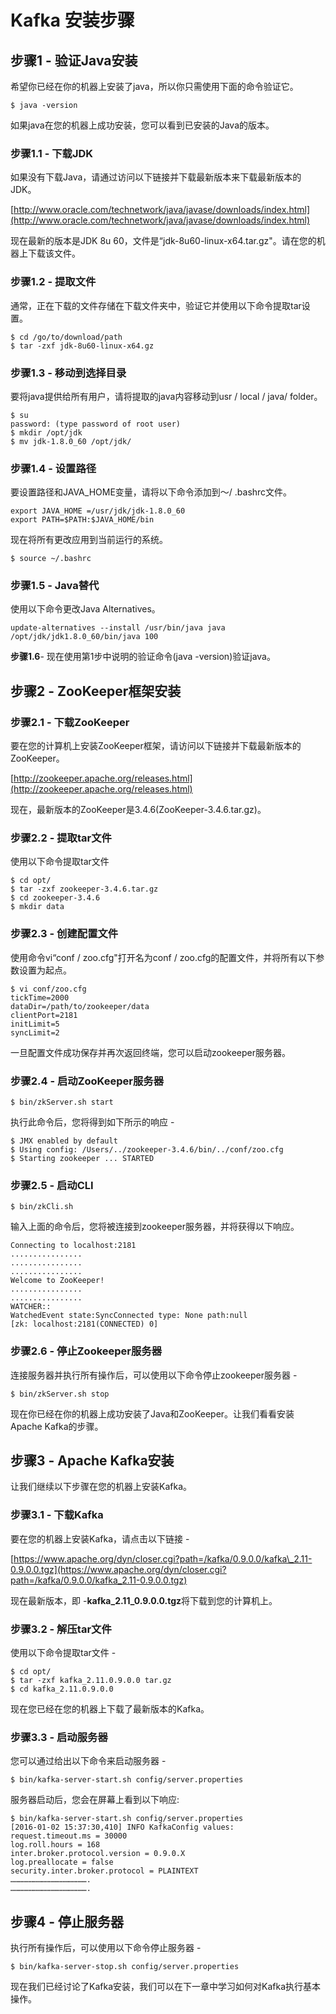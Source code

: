 # Kafka 安装步骤

## 步骤1 - 验证Java安装

希望你已经在你的机器上安装了java，所以你只需使用下面的命令验证它。

```
$ java -version

```

如果java在您的机器上成功安装，您可以看到已安装的Java的版本。

### 步骤1.1 - 下载JDK

如果没有下载Java，请通过访问以下链接并下载最新版本来下载最新版本的JDK。

[http://www.oracle.com/technetwork/java/javase/downloads/index.html](http://www.oracle.com/technetwork/java/javase/downloads/index.html)

现在最新的版本是JDK 8u 60，文件是“jdk-8u60-linux-x64.tar.gz"。请在您的机器上下载该文件。

### 步骤1.2 - 提取文件

通常，正在下载的文件存储在下载文件夹中，验证它并使用以下命令提取tar设置。

```
$ cd /go/to/download/path
$ tar -zxf jdk-8u60-linux-x64.gz

```

### 步骤1.3 - 移动到选择目录

要将java提供给所有用户，请将提取的java内容移动到usr / local / java/ folder。

```
$ su
password: (type password of root user)
$ mkdir /opt/jdk
$ mv jdk-1.8.0_60 /opt/jdk/

```

### 步骤1.4 - 设置路径

要设置路径和JAVA\_HOME变量，请将以下命令添加到〜/ .bashrc文件。

```
export JAVA_HOME =/usr/jdk/jdk-1.8.0_60
export PATH=$PATH:$JAVA_HOME/bin

```

现在将所有更改应用到当前运行的系统。

```
$ source ~/.bashrc

```

### 步骤1.5 - Java替代

使用以下命令更改Java Alternatives。

```
update-alternatives --install /usr/bin/java java /opt/jdk/jdk1.8.0_60/bin/java 100

```

**步骤1.6**- 现在使用第1步中说明的验证命令\(java -version\)验证java。

## 步骤2 - ZooKeeper框架安装

### 步骤2.1 - 下载ZooKeeper

要在您的计算机上安装ZooKeeper框架，请访问以下链接并下载最新版本的ZooKeeper。

[http://zookeeper.apache.org/releases.html](http://zookeeper.apache.org/releases.html)

现在，最新版本的ZooKeeper是3.4.6\(ZooKeeper-3.4.6.tar.gz\)。

### 步骤2.2 - 提取tar文件

使用以下命令提取tar文件

```
$ cd opt/
$ tar -zxf zookeeper-3.4.6.tar.gz
$ cd zookeeper-3.4.6
$ mkdir data

```

### 步骤2.3 - 创建配置文件

使用命令vi“conf / zoo.cfg"打开名为conf / zoo.cfg的配置文件，并将所有以下参数设置为起点。

```
$ vi conf/zoo.cfg
tickTime=2000
dataDir=/path/to/zookeeper/data
clientPort=2181
initLimit=5
syncLimit=2

```

一旦配置文件成功保存并再次返回终端，您可以启动zookeeper服务器。

### 步骤2.4 - 启动ZooKeeper服务器

```
$ bin/zkServer.sh start

```

执行此命令后，您将得到如下所示的响应 -

```
$ JMX enabled by default
$ Using config: /Users/../zookeeper-3.4.6/bin/../conf/zoo.cfg
$ Starting zookeeper ... STARTED

```

### 步骤2.5 - 启动CLI

```
$ bin/zkCli.sh

```

输入上面的命令后，您将被连接到zookeeper服务器，并将获得以下响应。

```
Connecting to localhost:2181
................
................
................
Welcome to ZooKeeper!
................
................
WATCHER::
WatchedEvent state:SyncConnected type: None path:null
[zk: localhost:2181(CONNECTED) 0]

```

### 步骤2.6 - 停止Zookeeper服务器

连接服务器并执行所有操作后，可以使用以下命令停止zookeeper服务器 -

```
$ bin/zkServer.sh stop

```

现在你已经在你的机器上成功安装了Java和ZooKeeper。让我们看看安装Apache Kafka的步骤。

## 步骤3 - Apache Kafka安装

让我们继续以下步骤在您的机器上安装Kafka。

### 步骤3.1 - 下载Kafka

要在您的机器上安装Kafka，请点击以下链接 -

[https://www.apache.org/dyn/closer.cgi?path=/kafka/0.9.0.0/kafka\_2.11-0.9.0.0.tgz](https://www.apache.org/dyn/closer.cgi?path=/kafka/0.9.0.0/kafka_2.11-0.9.0.0.tgz)

现在最新版本，即 -**kafka\_2.11\_0.9.0.0.tgz**将下载到您的计算机上。

### 步骤3.2 - 解压tar文件

使用以下命令提取tar文件 -

```
$ cd opt/
$ tar -zxf kafka_2.11.0.9.0.0 tar.gz
$ cd kafka_2.11.0.9.0.0

```

现在您已经在您的机器上下载了最新版本的Kafka。

### 步骤3.3 - 启动服务器

您可以通过给出以下命令来启动服务器 -

```
$ bin/kafka-server-start.sh config/server.properties

```

服务器启动后，您会在屏幕上看到以下响应:

```
$ bin/kafka-server-start.sh config/server.properties
[2016-01-02 15:37:30,410] INFO KafkaConfig values:
request.timeout.ms = 30000
log.roll.hours = 168
inter.broker.protocol.version = 0.9.0.X
log.preallocate = false
security.inter.broker.protocol = PLAINTEXT
…………………………………………….
…………………………………………….

```

## 步骤4 - 停止服务器

执行所有操作后，可以使用以下命令停止服务器 -

```
$ bin/kafka-server-stop.sh config/server.properties

```

现在我们已经讨论了Kafka安装，我们可以在下一章中学习如何对Kafka执行基本操作。



